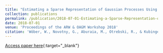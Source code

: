 ```yaml
---
title: "Estimating a Sparse Representation of Gaussian Processes Using Global Optimization and the Bayesian Information Criterion"
collection: publications
permalink: /publication/2018-07-01-Estimating-a-Sparse-Representation-of-Gaussian-Processes-Using-Global-Optimization-and-the-Bayesian-Information-Criterion
date: 2018-07-01
venue: 'Proceedings of the ARW & OAGM Workshop 2018'
citation: 'Wöber, W., Novotny, G., Aburaia, M., Otrebski, R., & Kubinger, W. (2018). Estimating a Sparse Representation of Gaussian Processes Using Global Optimization and the Bayesian Information Criterion. Proceedings of the Austrian Robotics Workshop 2018, 13–16. https://doi.org/10.15203/3187-22-1-04'
---
```

[Access paper here](https://doi.org/10.15203/3187-22-1-04){:target="_blank"}
